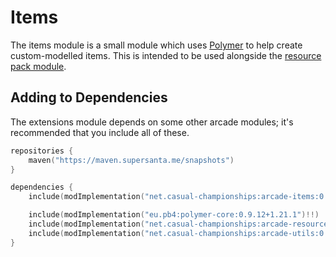 # Items

The items module is a small module which uses [Polymer](https://github.com/Patbox/polymer) 
to help create custom-modelled items. 
This is intended to be used alongside the [resource pack module](../arcade-resource-pack/getting-started.md).

## Adding to Dependencies

The extensions module depends on some other arcade modules; it's recommended that you
include all of these.

```kts
repositories {
    maven("https://maven.supersanta.me/snapshots")
}

dependencies {
    include(modImplementation("net.casual-championships:arcade-items:0.3.0-alpha.32+1.21.1")!!)

    include(modImplementation("eu.pb4:polymer-core:0.9.12+1.21.1")!!)
    include(modImplementation("net.casual-championships:arcade-resource-pack:0.3.0-alpha.32+1.21.1")!!)
    include(modImplementation("net.casual-championships:arcade-utils:0.3.0-alpha.32+1.21.1")!!)
}
```
